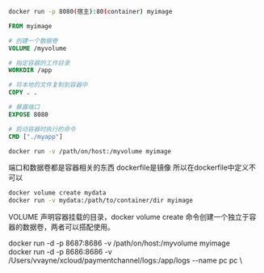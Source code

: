 ```bash
docker run -p 8080(宿主):80(container) myimage
```

```dockerfile
FROM myimage

# 创建一个数据卷
VOLUME /myvolume

# 指定容器的工作目录
WORKDIR /app

# 将本地的文件复制到容器中
COPY . .

# 暴露端口
EXPOSE 8080

# 启动容器时执行的命令
CMD ["./myapp"]
```
```bash
docker run -v /path/on/host:/myvolume myimage
```
端口和数据卷都是容器相关的东西 dockerfile是镜像 所以在dockerfile中定义不可以

```bash
docker volume create mydata
docker run -v mydata:/path/to/container/dir myimage
```
VOLUME 声明容器挂载的目录，docker volume create 命令创建一个独立于容器的数据卷，两者可以搭配使用。


docker run -d -p 8687:8686 -v /path/on/host:/myvolume myimage \
docker run -d -p 8686:8686 -v /Users/vvayne/xcloud/paymentchannel/logs:/app/logs --name pc pc \